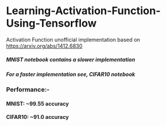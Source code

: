 # Learning-Activation-Function-Using-Tensorflow
Activation Function unofficial implementation based on https://arxiv.org/abs/1412.6830

##### MNIST notebook contains a slower implementation
##### For a faster implementation see, CIFAR10 notebook

### Performance:-
####   MNIST: ~99.55 accuracy 
####   CIFAR10: ~91.0 accuracy
